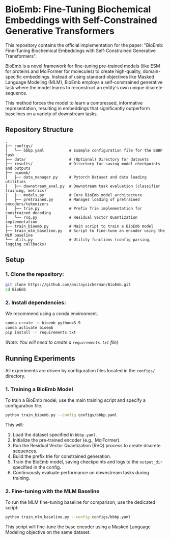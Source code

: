 # BioEmb: Fine-Tuning Biochemical Embeddings with Self-Constrained Generative Transformers

This repository contains the official implementation for the paper: "BioEmb: Fine-Tuning Biochemical Embeddings with Self-Constrained Generative Transformers".

BioEmb is a novel framework for fine-tuning pre-trained models (like ESM for proteins and MolFormer for molecules) to create high-quality, domain-specific embeddings. Instead of using standard objectives like Masked Language Modeling (MLM), BioEmb employs a self-constrained generative task where the model learns to reconstruct an entity's own unique discrete sequence.

This method forces the model to learn a compressed, informative representation, resulting in embeddings that significantly outperform baselines on a variety of downstream tasks.

## Repository Structure

```
.
├── configs/
│   └── bbbp.yaml           # Example configuration file for the BBBP task
├── data/                   # (Optional) Directory for datasets
├── results/                # Directory for saving model checkpoints and outputs
├── bioemb/
│   ├── data_manager.py     # Pytorch Dataset and data loading utilities
│   ├── downstream_eval.py  # Downstream task evaluation (classifier training, metrics)
│   ├── models.py           # Core BioEmb model architecture
│   ├── pretrained.py       # Manages loading of pretrained encoders/tokenizers
│   ├── trie.py             # Prefix Trie implementation for constrained decoding
│   └── rvq.py              # Residual Vector Quantization implementation
├── train_bioemb.py         # Main script to train a BioEmb model
├── train_mlm_baseline.py   # Script to fine-tune an encoder using the MLM baseline
└── utils.py                # Utility functions (config parsing, logging callbacks)
```

## Setup

### 1\. Clone the repository:

```bash
git clone https://github.com/amitaysicherman/BioEmb.git
cd BioEmb
```

### 2\. Install dependencies:

We recommend using a conda environment.

```bash
conda create -n bioemb python=3.9
conda activate bioemb
pip install -r requirements.txt
```

*(Note: You will need to create a `requirements.txt` file)*

## Running Experiments

All experiments are driven by configuration files located in the `configs/` directory.

### 1\. Training a BioEmb Model

To train a BioEmb model, use the main training script and specify a configuration file.

```bash
python train_bioemb.py --config configs/bbbp.yaml
```

This will:

1.  Load the dataset specified in `bbbp.yaml`.
2.  Initialize the pre-trained encoder (e.g., MolFormer).
3.  Run the Residual Vector Quantization (RVQ) process to create discrete sequences.
4.  Build the prefix trie for constrained generation.
5.  Train the BioEmb model, saving checkpoints and logs to the `output_dir` specified in the config.
6.  Continuously evaluate performance on downstream tasks during training.

### 2\. Fine-tuning with the MLM Baseline

To run the MLM fine-tuning baseline for comparison, use the dedicated script:

```bash
python train_mlm_baseline.py --config configs/bbbp.yaml
```

This script will fine-tune the base encoder using a Masked Language Modeling objective on the same dataset.

